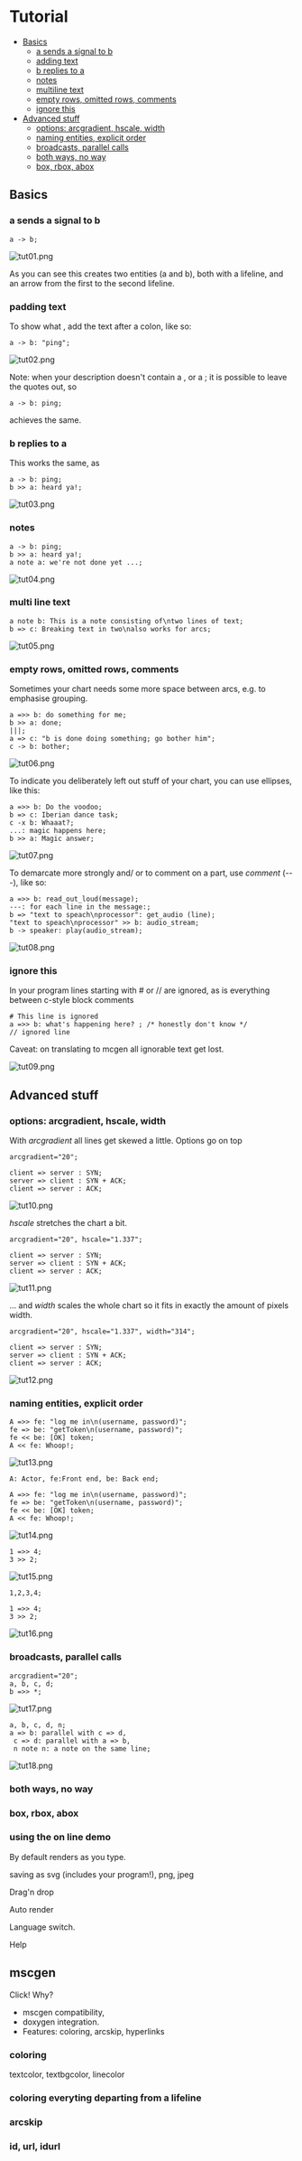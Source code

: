 # Tutorial

- [Basics](#basics)
  - [a sends a signal to b](#a-sends-a-signal-to-b)
  - [adding text](#adding-text)
  - [b replies to a](#b-replies-to-a)
  - [notes](#notes)
  - [multiline text](#multiline-text)
  - [empty rows, omitted rows, comments](#empty-rows-omitted-rows-comments)
  - [ignore this](#ignore-this)
- [Advanced stuff](#advanced-stuff)
  - [options: arcgradient, hscale, width](#options-arcgradient-hscale-width)
  - [naming entities, explicit order](#naming-entities-explicit-order)
  - [broadcasts, parallel calls](#broadcasts-parallel-calls)  
  - [both ways, no way](#both-ways-no-way)
  - [box, rbox, abox](#box-rbox-abox)
  

## Basics
### a sends a signal to b
``` msgenny
a -> b;
```
![tut01.png](tutorial/tut01.png)

As you can see this creates two entities (a and b), both with a lifeline, and an arrow from the first to the second lifeline. 

### padding text
To show what , add the text after a colon, like so:

``` msgenny
a -> b: "ping";
```

![tut02.png](tutorial/tut02.png)

Note: when your description doesn't contain a , or a ; it is possible to leave the quotes out, so 
``` msgenny
a -> b: ping;
```
achieves the same.

### b replies to a
This works the same, as  
``` msgenny
a -> b: ping;
b >> a: heard ya!;
```
![tut03.png](tutorial/tut03.png)

### notes
``` msgenny
a -> b: ping;
b >> a: heard ya!;
a note a: we're not done yet ...;
```
![tut04.png](tutorial/tut04.png)

### multi line text
``` msgenny
a note b: This is a note consisting of\ntwo lines of text;
b => c: Breaking text in two\nalso works for arcs;
```
![tut05.png](tutorial/tut05.png)

### empty rows, omitted rows, comments
Sometimes your chart needs some more space between arcs, e.g. to emphasise grouping. 
``` msgenny
a =>> b: do something for me;
b >> a: done;
|||;
a => c: "b is done doing something; go bother him"; 
c -> b: bother;
```
![tut06.png](tutorial/tut06.png)


To indicate you deliberately left out stuff of your chart, you can use ellipses, like this:
``` msgenny
a =>> b: Do the voodoo;
b => c: Iberian dance task;
c -x b: Whaaat?;
...: magic happens here;
b >> a: Magic answer;
```
![tut07.png](tutorial/tut07.png)


To demarcate more strongly and/ or to comment on a part, use *comment* (---), like so:
``` msgenny
a =>> b: read_out_loud(message);
---: for each line in the message:;
b => "text to speach\nprocessor": get_audio (line);
"text to speach\nprocessor" >> b: audio_stream;
b -> speaker: play(audio_stream);
```
![tut08.png](tutorial/tut08.png)

### ignore this
In your program lines starting with # or // are ignored, as is everything between c-style block comments
``` msgenny
# This line is ignored
a =>> b: what's happening here? ; /* honestly don't know */
// ignored line
```
Caveat: on translating to mcgen all ignorable text get lost.

![tut09.png](tutorial/tut09.png)

## Advanced stuff
### options: arcgradient, hscale, width
With *arcgradient* all lines get skewed a little. 
Options go on top
``` msgenny
arcgradient="20";

client => server : SYN;
server => client : SYN + ACK;
client => server : ACK;
```
![tut10.png](tutorial/tut10.png)

*hscale* stretches the chart a bit. 
``` msgenny
arcgradient="20", hscale="1.337";

client => server : SYN;
server => client : SYN + ACK;
client => server : ACK;
```
![tut11.png](tutorial/tut11.png)

... and *width* scales the whole chart so it fits in exactly the amount of pixels width. 
``` msgenny
arcgradient="20", hscale="1.337", width="314";

client => server : SYN;
server => client : SYN + ACK;
client => server : ACK;
```
![tut12.png](tutorial/tut12.png)

### naming entities, explicit order
``` msgenny
A =>> fe: "log me in\n(username, password)";
fe => be: "getToken\n(username, password)";
fe << be: [OK] token;
A << fe: Whoop!;
```
![tut13.png](tutorial/tut13.png)

``` msgenny
A: Actor, fe:Front end, be: Back end;

A =>> fe: "log me in\n(username, password)";
fe => be: "getToken\n(username, password)";
fe << be: [OK] token;
A << fe: Whoop!;
```
![tut14.png](tutorial/tut14.png)

``` msgenny
1 =>> 4;
3 >> 2;
```
![tut15.png](tutorial/tut15.png)

``` msgenny
1,2,3,4;

1 =>> 4;
3 >> 2;
```
![tut16.png](tutorial/tut16.png)

### broadcasts, parallel calls
``` msgenny
arcgradient="20";
a, b, c, d;
b =>> *;
```
![tut17.png](tutorial/tut17.png)


``` msgenny
a, b, c, d, n;
a => b: parallel with c => d,
 c => d: parallel with a => b, 
 n note n: a note on the same line;
```
![tut18.png](tutorial/tut18.png)

### both ways, no way


### box, rbox, abox


### using the on line demo
By default renders as you type.

saving as svg (includes your program!), png, jpeg

Drag'n drop

Auto render

Language switch.

Help

## mscgen
Click!
Why? 
- mscgen compatibility, 
- doxygen integration. 
- Features: coloring, arcskip, hyperlinks

### coloring
textcolor, textbgcolor, linecolor

### coloring everyting departing from a lifeline
### arcskip
### id, url, idurl
